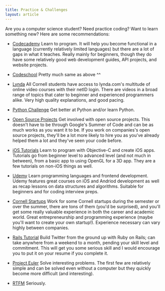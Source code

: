 ```yaml
---
title: Practice & Challenges
layout: article
---
```


Are you a computer science student? Need practice coding? Want to learn something new? Here are some recommendations:

 - [Codecademy](http://www.codecademy.com/) Learn to program. It will help you become functional in a language (currently relatively limited languages) but there are a lot of gaps in what it teaches. Really mainly for beginners, though they do have some relatively good web development guides, API projects, and website projects. 

 - [Codeschool](https://www.codeschool.com) Pretty much same as above ^^

 - [Lynda](http://www.lynda.com) All Cornell students have access to lynda.com's multitude of online video courses with their netID login. There are videos in a broad range of topics that cater to beginner and experienced programmers alike. Very high quality explanations, and good pacing.

 - [Python Challenge](http://www.pythonchallenge.com/) Get better at Python and/or learn Python.

 - [Open Source Projects](https://developers.google.com/open-source/gsoc/) Get involved with open source projects. This doesn't have to be through Google's Summer of Code and can be as much works as you want it to be. If you work on companies's open source projects, they'll be a lot more likely to hire you as you've already helped them a lot and they've seen your code before.

 - [iOS Tutorials](http://www.raywenderlich.com/) Learn to program with Objective-C and create iOS apps. Tutorials go from beginner level to advanced level (and not much in between), from a basic app to using OpenGL for a 3D app. They are a few tutorials on non-iOS things as well.
 
 - [Udemy](https://www.udemy.com) Learn programming languages and frontend development. Udemy features great courses on iOS and Andriod development as well as recap lessons on data structures and algorithms. Suitable for beginners and for coding interview preps.

 - [Cornell Startups](http://www.cornellstartuplist.com/) Work for some Cornell startups during the semester or over the summer, there are tons of them (you'd be surprised), and you'll get some really valuable experience in both the career and academic world. Great entrepreneurship and programming experience (maybe you'll want to create your own startup!). Experience necessary can vary highly between companies.

 - [Rails Tutorial](https://www.railstutorial.org/book) Build Twitter from the ground up with Ruby on Rails; can take anywhere from a weekend to a month, pending your skill level and commitment. This will get you some serious skill and I would encourage you to put it on your resume if you complete it.

 - [Project Euler](https://projecteuler.net/) Solve interesting problems. The first few are relatively simple and can be solved even without a computer but they quickly become more difficult (and interesting).

 - [RTFM](https://www.kernel.org/doc/man-pages/) Seriously.

